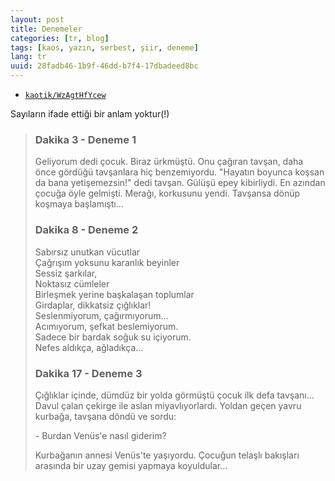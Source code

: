 ```yaml
---
layout: post
title: Denemeler
categories: [tr, blog]
tags: [kaos, yazın, serbest, şiir, deneme]
lang: tr
uuid: 28fadb46-1b9f-46dd-b7f4-17dbadeed8bc
---
```


* [`kaotik/WzAgtHfYcew`](https://groups.google.com/forum/?fromgroups=#!topic/kaotik/WzAgtHfYcew)

Sayıların ifade ettiği bir anlam yoktur(!)

> ### Dakika 3 - Deneme 1
> 
> Geliyorum dedi çocuk. Biraz ürkmüştü. Onu çağıran tavşan, daha önce
> gördüğü tavşanlara hiç benzemiyordu. "Hayatın boyunca koşsan da bana
> yetişemezsin!" dedi tavşan. Gülüşü epey kibirliydi. En azından çocuğa
> öyle gelmişti. Merağı, korkusunu yendi. Tavşansa dönüp koşmaya
> başlamıştı...
> 
> ### Dakika 8 - Deneme 2
> 
> Sabırsız unutkan vücutlar  
> Çağrışım yoksunu karanlık beyinler  
> Sessiz şarkılar,  
> Noktasız cümleler  
> Birleşmek yerine başkalaşan toplumlar  
> Girdaplar, dikkatsiz çığlıklar!  
> Seslenmiyorum, çağırmıyorum...  
> Acımıyorum, şefkat beslemiyorum.  
> Sadece bir bardak soğuk su içiyorum.  
> Nefes aldıkça, ağladıkça...
> 
> ### Dakika 17 - Deneme 3
> 
> Çığlıklar içinde, dümdüz bir yolda görmüştü çocuk ilk defa tavşanı...
> Davul çalan çekirge ile aslan miyavlıyorlardı. Yoldan geçen yavru
> kurbağa, tavşana döndü ve sordu:
> 
> \- Burdan Venüs'e nasıl giderim?
> 
> Kurbağanın annesi Venüs'te yaşıyordu. Çocuğun telaşlı bakışları arasında
> bir uzay gemisi yapmaya koyuldular...
